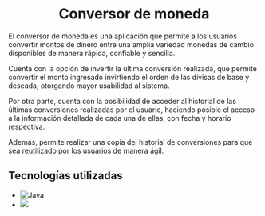 <h1 align="center" >Conversor de moneda</h1>

<p>El conversor de moneda es una aplicación que permite a los usuarios convertir montos de dinero entre una amplia variedad monedas de cambio disponibles de manera rápida, confiable y sencilla.

Cuenta con la opción de invertir la última conversión realizada, que permite convertir el monto ingresado invirtiendo el orden de las divisas de base y deseada, otorgando mayor usabilidad al sistema.

Por otra parte, cuenta con la posibilidad de acceder al historial de las últimas conversiones realizadas por el usuario, haciendo posible el acceso a la información detallada de cada una de ellas, con fecha y horario respectiva.

Además, permite realizar una copia del historial de conversiones para que sea reutilizado por los usuarios de manera ágil.</p>

## Tecnologías utilizadas
* ![Java](https://img.shields.io/badge/java-%23ED8B00.svg?style=for-the-badge&logo=openjdk&logoColor=white)
* ![](https://img.shields.io/badge/Google-Gson-brightgreen?style=for-the-badge&labelColor=black&logo=google)
